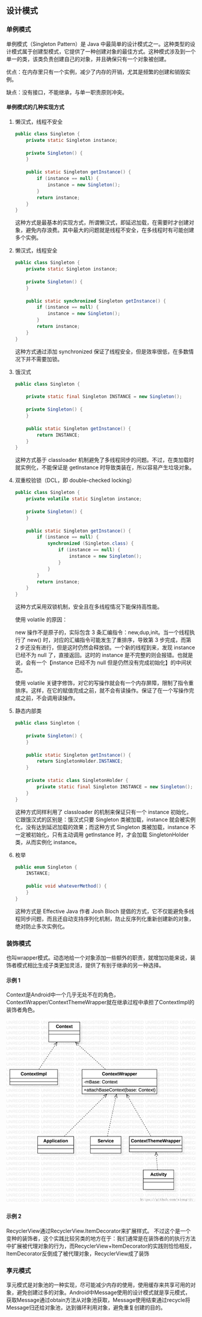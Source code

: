## 设计模式

### 单例模式

单例模式（Singleton Pattern）是 Java 中最简单的设计模式之一。这种类型的设计模式属于创建型模式，它提供了一种创建对象的最佳方式。这种模式涉及到一个单一的类，该类负责创建自己的对象，并且确保只有一个对象被创建。

优点：在内存里只有一个实例，减少了内存的开销，尤其是频繁的创建和销毁实例。

缺点：没有接口，不能继承，与单一职责原则冲突。

#### 单例模式的几种实现方式

1. 懒汉式，线程不安全

   ```java
   public class Singleton {
       private static Singleton instance;
   
       private Singleton() {
       }
   
       public static Singleton getInstance() {
           if (instance == null) {
               instance = new Singleton();
           }
           return instance;
       }
   }
   
   ```

   这种方式是最基本的实现方式，所谓懒汉式，即延迟加载，在需要时才创建对象，避免内存浪费。其中最大的问题就是线程不安全，在多线程时有可能创建多个实例。

2. 懒汉式，线程安全

   ```java
   public class Singleton {
       private static Singleton instance;
   
       private Singleton() {
       }
   
       public static synchronized Singleton getInstance() {
           if (instance == null) {
               instance = new Singleton();
           }
           return instance;
       }
   }
   ```

   这种方式通过添加 synchronized 保证了线程安全，但是效率很低，在多数情况下并不需要加锁。

3. 饿汉式

   ```java
   public class Singleton {
   
       private static final Singleton INSTANCE = new Singleton();
   
       private Singleton() {
       }
   
       public static Singleton getInstance() {
           return INSTANCE;
       }
   }
   ```

   这种方式基于 classloader 机制避免了多线程同步的问题。不过，在类加载时就实例化，不能保证是 getInstance 时导致类装在，所以容易产生垃圾对象。

4. 双重校验锁（DCL，即 double-checked locking）

   ```java
   public class Singleton {
       private volatile static Singleton instance;
   
       private Singleton() {
       }
   
       public static Singleton getInstance() {
           if (instance == null) {
               synchronized (Singleton.class) {
                   if (instance == null) {
                       instance = new Singleton();
                   }
               }
           }
           return instance;
       }
   }
   ```

   这种方式采用双锁机制，安全且在多线程情况下能保持高性能。

   使用 volatile 的原因：

   new 操作不是原子的，实际包含 3 条汇编指令：new,dup,init。当一个线程执行了 new() 时，对应的汇编指令可能发生了重排序，导致第 3 步完成，而第 2 步还没有进行，但是这时仍然会释放锁。一个新的线程到来，发现 instance 已经不为 null 了，直接返回。这时的 instance 是不完整的则会报错。也就是说，会有一个【instance 已经不为 null 但是仍然没有完成初始化】的中间状态。

   使用 volatile 关键字修饰，对它的写操作就会有一个内存屏障，限制了指令重排序。这样，在它的赋值完成之前，就不会有读操作。保证了在一个写操作完成之前，不会调用读操作。

5. 静态内部类

   ```java
   public class Singleton {
   
       private Singleton() {
       }
   
       public static Singleton getInstance() {
           return SingletonHolder.INSTANCE;
       }
   
       private static class SingletonHolder {
           private static final Singleton INSTANCE = new Singleton();
       }
   }
   ```

   这种方式同样利用了 classloader 的机制来保证只有一个 instance 初始化，它跟饿汉式的区别是：饿汉式只要 Singleton 类被加载，instance 就会被实例化，没有达到延迟加载的效果；而这种方式 Singleton 类被加载，instance 不一定被初始化，只有主动调用 getInstance 时，才会加载 SingletonHolder 类，从而实例化 instance。

6. 枚举

   ```java
   public enum Singleton {
       INSTANCE;
   
       public void whateverMethod() {
       }
   }
   ```

   这种方式是 Effective Java 作者 Josh Bloch 提倡的方式，它不仅能避免多线程同步问题，而且还自动支持序列化机制，防止反序列化重新创建新的对象，绝对防止多次实例化。

### 装饰模式

也叫wrapper模式。动态地给一个对象添加一些额外的职责，就增加功能来说，装饰者模式相比生成子类更加灵活，提供了有别于继承的另一种选择。

#### 示例 1

Context是Android中一个几乎无处不在的角色，ContextWrapper/ContextThemeWrapper就在继承过程中承担了ContextImpl的装饰者角色。

![img](assets/java-patterns/163f7c970d4f30be.png)

#### 示例 2

RecyclerView通过RecyclerView.ItemDecorator来扩展样式。 不过这个是一个变种的装饰者，这个实践比较另类的地方在于：我们通常是在装饰者的的执行方法中扩展被代理对象的行为，而RecyclerView+ItemDecorator的实践则恰恰相反，ItemDecorator反倒成了被代理对象，RecyclerView成了装饰

### 享元模式

享元模式是对象池的一种实现，尽可能减少内存的使用，使用缓存来共享可用的对象，避免创建过多的对象。Android中Message使用的设计模式就是享元模式，获取Message通过obtain方法从对象池获取，Message使用结束通过recycle将Message归还给对象池，达到循环利用对象，避免重复创建的目的。

